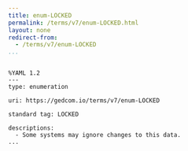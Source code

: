 ```yaml
---
title: enum-LOCKED
permalink: /terms/v7/enum-LOCKED.html
layout: none
redirect-from:
  - /terms/v7/enum-LOCKED
...
```


```

%YAML 1.2
---
type: enumeration

uri: https://gedcom.io/terms/v7/enum-LOCKED

standard tag: LOCKED

descriptions:
  - Some systems may ignore changes to this data.
...

```

